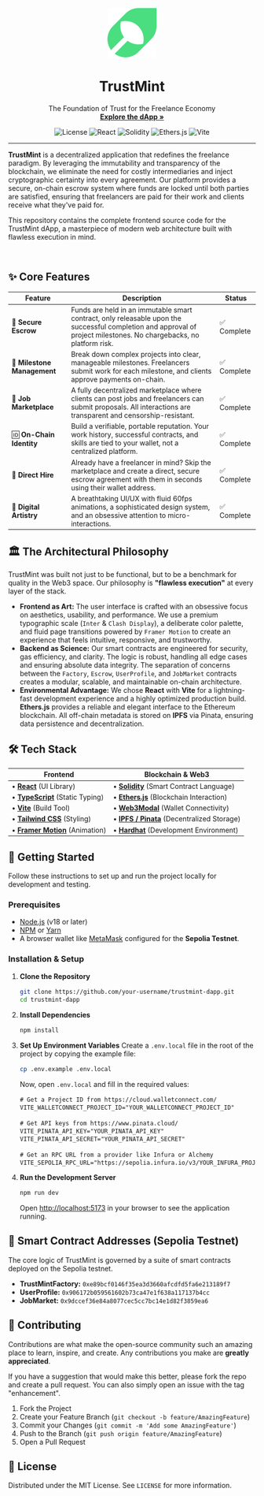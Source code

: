 <div align="center">
  <img src="./public/logo.svg" alt="TrustMint Logo" width="100" height="100" />
</div>

<h1 align="center">TrustMint</h1>  
<p align="center">     
  The Foundation of Trust for the Freelance Economy     
  <br />     
  <a href="#"><strong>Explore the dApp »</strong>
  </a>   
</p> 

<div align="center">

![License](https://img.shields.io/badge/license-MIT-green.svg)
![React](https://img.shields.io/badge/React-18.2.0-blue?logo=react)
![Solidity](https://img.shields.io/badge/Solidity-0.8.20-blue?logo=solidity)
![Ethers.js](https://img.shields.io/badge/Ethers.js-6.11.1-blue?logo=ethereum)
![Vite](https://img.shields.io/badge/Vite-5.1.4-blue?logo=vite)

</div>

---

**TrustMint** is a decentralized application that redefines the freelance paradigm. By leveraging the immutability and transparency of the blockchain, we eliminate the need for costly intermediaries and inject cryptographic certainty into every agreement. Our platform provides a secure, on-chain escrow system where funds are locked until both parties are satisfied, ensuring that freelancers are paid for their work and clients receive what they've paid for.

This repository contains the complete frontend source code for the TrustMint dApp, a masterpiece of modern web architecture built with flawless execution in mind.

<br/>

## ✨ Core Features

| Feature                 | Description                                                                                                                                                             | Status      |
| ----------------------- | ----------------------------------------------------------------------------------------------------------------------------------------------------------------------- | ----------- |
| 🤝 **Secure Escrow**      | Funds are held in an immutable smart contract, only releasable upon the successful completion and approval of project milestones. No chargebacks, no platform risk.         | ✅ Complete |
| 📝 **Milestone Management** | Break down complex projects into clear, manageable milestones. Freelancers submit work for each milestone, and clients approve payments on-chain.                      | ✅ Complete |
| 📢 **Job Marketplace**    | A fully decentralized marketplace where clients can post jobs and freelancers can submit proposals. All interactions are transparent and censorship-resistant.        | ✅ Complete |
| 🆔 **On-Chain Identity**    | Build a verifiable, portable reputation. Your work history, successful contracts, and skills are tied to your wallet, not a centralized platform.                  | ✅ Complete |
| 💼 **Direct Hire**        | Already have a freelancer in mind? Skip the marketplace and create a direct, secure escrow agreement with them in seconds using their wallet address.                   | ✅ Complete |
| 🎨 **Digital Artistry**   | A breathtaking UI/UX with fluid 60fps animations, a sophisticated design system, and an obsessive attention to micro-interactions.                                  | ✅ Complete |

## 🏛️ The Architectural Philosophy

TrustMint was built not just to be functional, but to be a benchmark for quality in the Web3 space. Our philosophy is **"flawless execution"** at every layer of the stack.

-   **Frontend as Art:** The user interface is crafted with an obsessive focus on aesthetics, usability, and performance. We use a premium typographic scale (`Inter` & `Clash Display`), a deliberate color palette, and fluid page transitions powered by `Framer Motion` to create an experience that feels intuitive, responsive, and trustworthy.
-   **Backend as Science:** Our smart contracts are engineered for security, gas efficiency, and clarity. The logic is robust, handling all edge cases and ensuring absolute data integrity. The separation of concerns between the `Factory`, `Escrow`, `UserProfile`, and `JobMarket` contracts creates a modular, scalable, and maintainable on-chain architecture.
-   **Environmental Advantage:** We chose **React** with **Vite** for a lightning-fast development experience and a highly optimized production build. **Ethers.js** provides a reliable and elegant interface to the Ethereum blockchain. All off-chain metadata is stored on **IPFS** via Pinata, ensuring data persistence and decentralization.

## 🛠️ Tech Stack

| Frontend                                                                                                                                           | Blockchain & Web3                                                                                                                                                  |
| -------------------------------------------------------------------------------------------------------------------------------------------------- | ------------------------------------------------------------------------------------------------------------------------------------------------------------------ |
| • **[React](https://reactjs.org/)** (UI Library)                                                                                                     | • **[Solidity](https://soliditylang.org/)** (Smart Contract Language)                                                                                              |
| • **[TypeScript](https://www.typescriptlang.org/)** (Static Typing)                                                                                  | • **[Ethers.js](https://ethers.io/)** (Blockchain Interaction)                                                                                                   |
| • **[Vite](https://vitejs.dev/)** (Build Tool)                                                                                                       | • **[Web3Modal](https://web3modal.com/)** (Wallet Connectivity)                                                                                                   |
| • **[Tailwind CSS](https://tailwindcss.com/)** (Styling)                                                                                             | • **[IPFS / Pinata](https://www.pinata.cloud/)** (Decentralized Storage)                                                                                           |
| • **[Framer Motion](https://www.framer.com/motion/)** (Animation)                                                                                    | • **[Hardhat](https://hardhat.org/)** (Development Environment)                                                                                                      |

## 🚀 Getting Started

Follow these instructions to set up and run the project locally for development and testing.

### Prerequisites

-   [Node.js](https://nodejs.org/) (v18 or later)
-   [NPM](https://www.npmjs.com/) or [Yarn](https://yarnpkg.com/)
-   A browser wallet like [MetaMask](https://metamask.io/) configured for the **Sepolia Testnet**.

### Installation & Setup

1.  **Clone the Repository**
    ```sh
    git clone https://github.com/your-username/trustmint-dapp.git
    cd trustmint-dapp
    ```

2.  **Install Dependencies**
    ```sh
    npm install
    ```

3.  **Set Up Environment Variables**
    Create a `.env.local` file in the root of the project by copying the example file:
    ```sh
    cp .env.example .env.local
    ```
    Now, open `.env.local` and fill in the required values:
    ```env
    # Get a Project ID from https://cloud.walletconnect.com/
    VITE_WALLETCONNECT_PROJECT_ID="YOUR_WALLETCONNECT_PROJECT_ID"

    # Get API keys from https://www.pinata.cloud/
    VITE_PINATA_API_KEY="YOUR_PINATA_API_KEY"
    VITE_PINATA_API_SECRET="YOUR_PINATA_API_SECRET"

    # Get an RPC URL from a provider like Infura or Alchemy
    VITE_SEPOLIA_RPC_URL="https://sepolia.infura.io/v3/YOUR_INFURA_PROJECT_ID"
    ```

4.  **Run the Development Server**
    ```sh
    npm run dev
    ```
    Open [http://localhost:5173](http://localhost:5173) in your browser to see the application running.

## 📝 Smart Contract Addresses (Sepolia Testnet)

The core logic of TrustMint is governed by a suite of smart contracts deployed on the Sepolia testnet.

-   **TrustMintFactory:** `0xe89bcf0146f35ea3d3660afcdfd5fa6e213189f7`
-   **UserProfile:** `0x906172b059561602b73ca47e1f638a117137b4cc`
-   **JobMarket:** `0x9dccef36e84a8077cec5cc7bc14e1d82f3859ea6`

## 🤝 Contributing

Contributions are what make the open-source community such an amazing place to learn, inspire, and create. Any contributions you make are **greatly appreciated**.

If you have a suggestion that would make this better, please fork the repo and create a pull request. You can also simply open an issue with the tag "enhancement".

1.  Fork the Project
2.  Create your Feature Branch (`git checkout -b feature/AmazingFeature`)
3.  Commit your Changes (`git commit -m 'Add some AmazingFeature'`)
4.  Push to the Branch (`git push origin feature/AmazingFeature`)
5.  Open a Pull Request

## 📜 License

Distributed under the MIT License. See `LICENSE` for more information.
